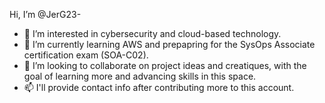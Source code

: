  Hi, I’m @JerG23- 
- 👀 I’m interested in cybersecurity and cloud-based technology.
- 🌱 I’m currently learning AWS and prepapring for the SysOps Associate certification exam (SOA-C02).
- 💞️ I’m looking to collaborate on project ideas and creatiques, with the goal of learning more and advancing skills in this space. 
- 📫 I'll provide contact info after contributing more to this account. 

<!---
JerG23/JerG23 is a ✨ special ✨ repository because its `README.md` (this file) appears on your GitHub profile.
You can click the Preview link to take a look at your changes.
--->
